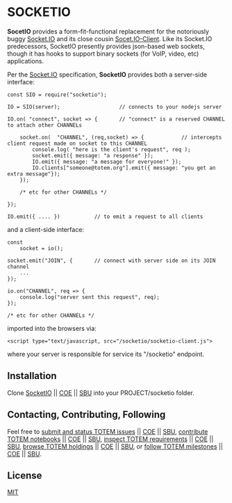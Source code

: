 # SOCKETIO

**SocetIO** provides a form-fit-functional replacement for the notoriously buggy [Socket.IO](https://www.npmjs.com/package/socket.io) and its close cousin 
[Socet.IO-Client](https://www.npmjs.com/package/socket.io-client).  Like its Socket.IO predecessors, SocketIO presently
provides json-based web sockets, though it has hooks to support binary sockets (for VoIP, video, etc) applications.

Per the [Socket.IO](https://socket.io/docs/v3/client-initialization/) specification, **SocketIO** provides both a 
server-side interface:

	const SIO = require("socketio");
	
	IO = SIO(server);					// connects to your nodejs server
	
	IO.on( "connect", socket => {		// "connect" is a reserved CHANNEL to attach other CHANNELs
	
		socket.on(  "CHANNEL", (req,socket) => {			// intercepts client request made on socket to this CHANNEL
			console.log( "here is the client's request", req ); 
			socket.emit({ message: "a response" });
			IO.emit({ message: "a message for everyone!" });
			IO.clients["someone@totem.org"].emit({ message: "you get an extra message"});
		});
		
		/* etc for other CHANNELs */
		
	});
	
	IO.emit({ .... })  			// to emit a request to all clients
	
and a client-side interface:

	const
		socket = io();

	socket.emit("JOIN", {		// connect with server side on its JOIN channel
		...
	});
	
	io.on("CHANNEL", req => {
		console.log("server sent this request", req);
	});
	
	/* etc for other CHANNELs */
	
imported into the browsers via:

	<script type="text/javascript, src="/socketio/socketio-client.js">

where your server is responsible for service its "/socketio" endpoint.

## Installation

Clone [SocketIO](https://github.com/totemstan/socketio) || [COE](https://sc.appdev.proj.coe/acmesds/socketio) || [SBU](https://gitlab.gsmil/acmesds/socketio) into your PROJECT/socketio folder.   

## Contacting, Contributing, Following

Feel free to [submit and status TOTEM issues](http://totem.hopto.org/issues.view) || [COE](https://totem.west.ile.nga.ic.gov/issues.view) || [SBU](https://totem.nga.mil/issues.view), [contribute TOTEM notebooks](http://totem.hopto.org/shares/notebooks/) || [COE](https://totem.west.ile.nga.ic.gov/shares/notebooks/) || [SBU](https://totem.nga.mil/shares/notebooks/),
[inspect TOTEM requirements](http://totem.hopto.org/reqts.view) || [COE](https://totem.west.ile.nga.ic.gov/reqts.view) || [SBU](https://totem.nga.mil/reqts.view), [browse TOTEM holdings](http://totem.hopto.org/) || [COE](https://totem.west.ile.nga.ic.gov/) || [SBU](https://totem.nga.mil/), 
or [follow TOTEM milestones](http://totem.hopto.org/milestones.view) || [COE](https://totem.west.ile.nga.ic.gov/milestones.view) || [SBU](https://totem.nga.mil/milestones.view).

## License

[MIT](LICENSE)
